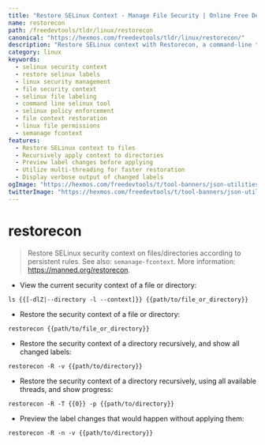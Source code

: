 ```yaml
---
title: "Restore SELinux Context - Manage File Security | Online Free DevTools by Hexmos"
name: restorecon
path: /freedevtools/tldr/linux/restorecon
canonical: "https://hexmos.com/freedevtools/tldr/linux/restorecon/"
description: "Restore SELinux context with Restorecon, a command-line tool for managing file security labels. Secure your Linux system effortlessly. Free online tool, no registration required."
category: linux
keywords:
  - selinux security context
  - restore selinux labels
  - linux security management
  - file security context
  - selinux file labeling
  - command line selinux tool
  - selinux policy enforcement
  - file context restoration
  - linux file permissions
  - semanage fcontext
features:
  - Restore SELinux context to files
  - Recursively apply context to directories
  - Preview label changes before applying
  - Utilize multi-threading for faster restoration
  - Display verbose output of changed labels
ogImage: "https://hexmos.com/freedevtools/t/tool-banners/json-utilities-banner.png"
twitterImage: "https://hexmos.com/freedevtools/t/tool-banners/json-utilities-banner.png"
---
```


# restorecon

> Restore SELinux security context on files/directories according to persistent rules.
> See also: `semanage-fcontext`.
> More information: <https://manned.org/restorecon>.

- View the current security context of a file or directory:

`ls {{[-dlZ|--directory -l --context]}} {{path/to/file_or_directory}}`

- Restore the security context of a file or directory:

`restorecon {{path/to/file_or_directory}}`

- Restore the security context of a directory recursively, and show all changed labels:

`restorecon -R -v {{path/to/directory}}`

- Restore the security context of a directory recursively, using all available threads, and show progress:

`restorecon -R -T {{0}} -p {{path/to/directory}}`

- Preview the label changes that would happen without applying them:

`restorecon -R -n -v {{path/to/directory}}`

